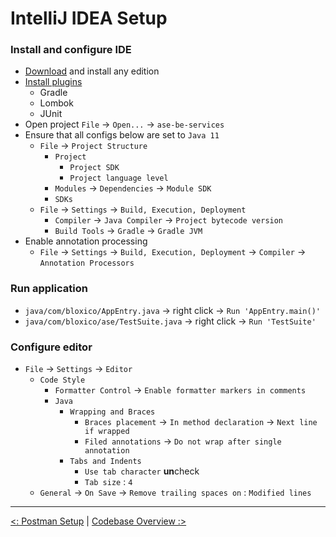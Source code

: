 # IntelliJ IDEA Setup

### Install and configure IDE

- [Download](https://www.jetbrains.com/idea/download/#section=windows) and install any edition
- [Install plugins](https://www.jetbrains.com/help/idea/managing-plugins.html)
    - Gradle
    - Lombok
    - JUnit
- Open project `File` -> `Open...` -> `ase-be-services`
- Ensure that all configs below are set to `Java 11`
    - `File` -> `Project Structure`
        - `Project`
            - `Project SDK`
            - `Project language level`
        - `Modules` -> `Dependencies` -> `Module SDK`
        - `SDKs`
    - `File` -> `Settings` -> `Build, Execution, Deployment`
        - `Compiler` -> `Java Compiler` -> `Project bytecode version`
        - `Build Tools` -> `Gradle` -> `Gradle JVM`
- Enable annotation processing
    - `File` -> `Settings` -> `Build, Execution, Deployment`
      -> `Compiler` -> `Annotation Processors`

### Run application

- `java/com/bloxico/AppEntry.java` -> right click -> `Run 'AppEntry.main()'`
- `java/com/bloxico/ase/TestSuite.java` -> right click -> `Run 'TestSuite'`

### Configure editor

- `File` -> `Settings` -> `Editor`
    - `Code Style`
        - `Formatter Control` -> `Enable formatter markers in comments`
        - `Java`
            - `Wrapping and Braces`
                - `Braces placement` -> `In method declaration` -> `Next line if wrapped`
                - `Filed annotations` -> `Do not wrap after single annotation`
            - `Tabs and Indents`
                - `Use tab character` **un**check
                - `Tab size` : `4`
    - `General` -> `On Save` -> `Remove trailing spaces on` : `Modified lines`

---

[<: Postman Setup](postman_setup.md) | [Codebase Overview :>](codebase_overview.md)